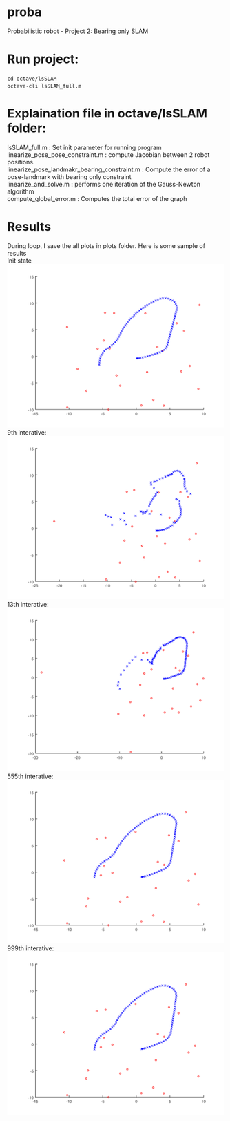# proba
Probabilistic robot - Project 2: Bearing only SLAM  

# Run project:
`cd octave/lsSLAM`  
`octave-cli lsSLAM_full.m`  
# Explaination file in octave/lsSLAM folder:
lsSLAM_full.m : Set init parameter for running program  
linearize_pose_pose_constraint.m : compute Jacobian between 2 robot positions.  
linearize_pose_landmakr_bearing_constraint.m : Compute the error of a pose-landmark with bearing only constraint  
linearize_and_solve.m : performs one iteration of the Gauss-Newton algorithm  
compute_global_error.m : Computes the total error of the graph  

# Results
During loop, I save the all plots in plots folder. Here is some sample of results  
Init state  
![alt text](https://github.com/DavidNguyen95/proba/blob/main/plots/lsslam_000.png)
9th interative:  
![alt text](https://github.com/DavidNguyen95/proba/blob/main/plots/lsslam_009.png)
13th interative:  
![alt text](https://github.com/DavidNguyen95/proba/blob/main/plots/lsslam_013.png)
555th interative:  
![alt text](https://github.com/DavidNguyen95/proba/blob/main/plots/lsslam_555.png)
999th interative:  
![alt text](https://github.com/DavidNguyen95/proba/blob/main/plots/lsslam_998.png)




